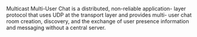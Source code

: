 Multicast Multi-User Chat is a distributed, non-reliable application-
layer protocol that uses UDP at the transport layer and provides multi-
user chat room creation, discovery, and the exchange of user presence
information and messaging without a central server.